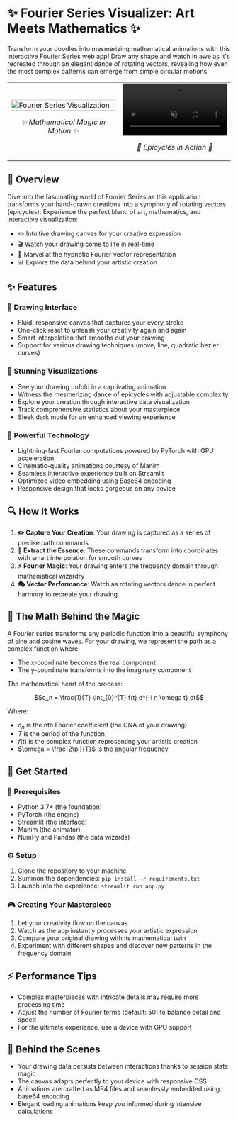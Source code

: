 # ✨ Fourier Series Visualizer: Art Meets Mathematics ✨

Transform your doodles into mesmerizing mathematical animations with this interactive Fourier Series web app! Draw any shape and watch in awe as it's recreated through an elegant dance of rotating vectors, revealing how even the most complex patterns can emerge from simple circular motions.

<div align="center">
  <table>
    <tr>
      <td width="50%">
        <img src="https://raw.githubusercontent.com/yourusername/fourier-visualizer/fourier_series.png" alt="Fourier Series Visualization" width="100%">
        <p align="center"><em>✨ Mathematical Magic in Motion ✨</em></p>
      </td>
      <td width="50%">
        <video width="100%" autoplay loop muted playsinline>
          <source src="https://raw.githubusercontent.com/yourusername/fourier-visualizer/fourier_vectors.mp4" type="video/mp4">
          Your browser does not support the video tag.
        </video>
        <p align="center"><em>🔄 Epicycles in Action 🔄</em></p>
      </td>
    </tr>
  </table>
</div>

## 🚀 Overview

Dive into the fascinating world of Fourier Series as this application transforms your hand-drawn creations into a symphony of rotating vectors (epicycles). Experience the perfect blend of art, mathematics, and interactive visualization:

- ✏️ Intuitive drawing canvas for your creative expression
- 🎬 Watch your drawing come to life in real-time
- 🔄 Marvel at the hypnotic Fourier vector representation
- 📊 Explore the data behind your artistic creation

## ✨ Features

### 🎨 Drawing Interface
- Fluid, responsive canvas that captures your every stroke
- One-click reset to unleash your creativity again and again
- Smart interpolation that smooths out your drawing
- Support for various drawing techniques (move, line, quadratic bezier curves)

### 🌈 Stunning Visualizations
- See your drawing unfold in a captivating animation
- Witness the mesmerizing dance of epicycles with adjustable complexity
- Explore your creation through interactive data visualization
- Track comprehensive statistics about your masterpiece
- Sleek dark mode for an enhanced viewing experience

### 🔧 Powerful Technology
- Lightning-fast Fourier computations powered by PyTorch with GPU acceleration
- Cinematic-quality animations courtesy of Manim
- Seamless interactive experience built on Streamlit
- Optimized video embedding using Base64 encoding
- Responsive design that looks gorgeous on any device

## 🔍 How It Works

1. **✏️ Capture Your Creation**: Your drawing is captured as a series of precise path commands
2. **🧮 Extract the Essence**: These commands transform into coordinates with smart interpolation for smooth curves
3. **⚡ Fourier Magic**: Your drawing enters the frequency domain through mathematical wizardry
4. **🎭 Vector Performance**: Watch as rotating vectors dance in perfect harmony to recreate your drawing

## 🧠 The Math Behind the Magic

A Fourier series transforms any periodic function into a beautiful symphony of sine and cosine waves. For your drawing, we represent the path as a complex function where:

- The x-coordinate becomes the real component
- The y-coordinate transforms into the imaginary component

The mathematical heart of the process:

$$c_n = \frac{1}{T} \int_{0}^{T} f(t) e^{-i n \omega t} dt$$

Where:
- $c_n$ is the nth Fourier coefficient (the DNA of your drawing)
- $T$ is the period of the function
- $f(t)$ is the complex function representing your artistic creation
- $\omega = \frac{2\pi}{T}$ is the angular frequency

## 🚀 Get Started

### 🧰 Prerequisites
- Python 3.7+ (the foundation)
- PyTorch (the engine)
- Streamlit (the interface)
- Manim (the animator)
- NumPy and Pandas (the data wizards)

### ⚙️ Setup
1. Clone the repository to your machine
2. Summon the dependencies: `pip install -r requirements.txt`
3. Launch into the experience: `streamlit run app.py`

### 🎮 Creating Your Masterpiece
1. Let your creativity flow on the canvas
2. Watch as the app instantly processes your artistic expression
3. Compare your original drawing with its mathematical twin
4. Experiment with different shapes and discover new patterns in the frequency domain

## ⚡ Performance Tips
- Complex masterpieces with intricate details may require more processing time
- Adjust the number of Fourier terms (default: 50) to balance detail and speed
- For the ultimate experience, use a device with GPU support

## 🔧 Behind the Scenes
- Your drawing data persists between interactions thanks to session state magic
- The canvas adapts perfectly to your device with responsive CSS
- Animations are crafted as MP4 files and seamlessly embedded using base64 encoding
- Elegant loading animations keep you informed during intensive calculations